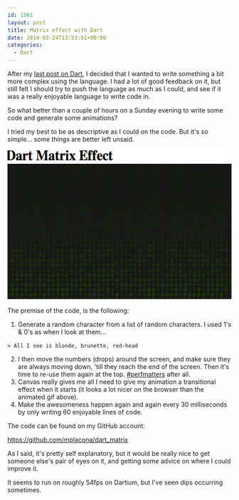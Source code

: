 ```yaml
---
id: 1361
layout: post
title: Matrix effect with Dart
date: 2014-03-24T13:53:51+00:00
categories:
  - Dart
---
```

After my [last post on Dart](http://www.placona.co.uk/1321/technology/a-first-look-at-dart/ "A first look at Dart"), I decided that I wanted to write something a bit more complex using the language. I had a lot of good feedback on it, but still felt I should try to push the language as much as I could, and see if it was a really enjoyable language to write code in.

So what better than a couple of hours on a Sunday evening to write some code and generate some animations?

I tried my best to be as descriptive as I could on the code. But it's so simple... some things are better left unsaid.

<img class="alignnone size-full wp-image-1362" alt="Dart Matrix" src="/images/2014/03/dart_matrix.gif" width="542" height="337" />

The premise of the code, is the following:

  1. Generate a random character from a list of random characters. I used 1's & 0's as when I look at them...
  
    > All I see is blonde, brunette, red-head

  2. I then move the numbers (drops) around the screen, and make sure they are always moving down, 'till they reach the end of the screen. Then it's time to re-use them again at the top. <a title="Performance Matters" href="https://plus.google.com/u/0/explore/perfmatters" target="_blank">#perfmatters</a> after all.
  3. Canvas really gives me all I need to give my animation a transitional effect when it starts (it looks a lot nicer on the browser than the animated gif above).
  4. Make the awesomeness happen again and again every 30 milliseconds by only writing 60 enjoyable lines of code.

The code can be found on my GitHub account:

<a title="Dart Matrix Effect on GitHub" href="https://github.com/mplacona/dart_matrix" target="_blank">https://github.com/mplacona/dart_matrix</a>

As I said, it's pretty self explanatory, but it would be really nice to get someone else's pair of eyes on it, and getting some advice on where I could improve it.

It seems to run on roughly 54fps on Dartium, but I've seen dips occurring sometimes.
